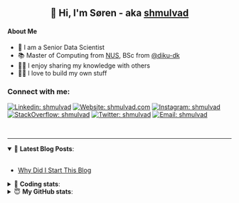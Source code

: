 <h2 align="center">
	👋 Hi, I'm Søren - aka <a href="https://shmulvad.com">shmulvad</a>
</h2>

#### About Me
- 🤖 I am a Senior Data Scientist
- 📚 Master of Computing from [NUS], BSc from [@diku-dk]
- 👨‍🏫 I enjoy sharing my knowledge with others
- 👨‍💻 I love to build my own stuff

### Connect with me:

[![Linkedin: shmulvad](https://img.shields.io/badge/shmulvad-blue?style=flat&logo=Linkedin&logoColor=white)][linkedin]
[![Website: shmulvad.com](https://img.shields.io/badge/shmulvad.com-47CCCC?&style=flat&logo=Google-Chrome&logoColor=white)][website]
[![Instagram: shmulvad](https://img.shields.io/badge/-@shmulvad-purple?style=flat&logo=Instagram&logoColor=white)][instagram]
[![StackOverflow: shmulvad](https://img.shields.io/badge/shmulvad-FE7A16?style=flat&logo=stack-overflow&logoColor=white)][stackOverflow]
[![Twitter: shmulvad](https://img.shields.io/badge/@shmulvad-1ca0f1?style=flat&logo=twitter&logoColor=white)][twitter]
[![Email: shmulvad](https://img.shields.io/badge/shmulvad-D14836?style=flat&logo=gmail&logoColor=white)][mail]

<br />

---

<details open>
 <summary>📕 <b>Latest Blog Posts</b>: </summary>

<br>

<!-- BLOG-POST-LIST:START -->
- [Why Did I Start This Blog](https://shmulvad.com/blog/why-did-start-this-blog)
<!-- BLOG-POST-LIST:END -->

</details>

<!-- --- -->

<details>
 <summary>🤖 <b>Coding stats</b>: </summary>

<br>

NOTE: Doesn't track coding at work or work done in environments such as Jupyter Notebooks.

<!--START_SECTION:waka-->
![Code Time](http://img.shields.io/badge/Code%20Time-2%2C820%20hrs%201%20min-blue)

**I'm a Night 🦉** 

```text
🌞 Morning                529 commits         ██░░░░░░░░░░░░░░░░░░░░░░░   08.36 % 
🌆 Daytime                1681 commits        ███████░░░░░░░░░░░░░░░░░░   26.57 % 
🌃 Evening                2573 commits        ██████████░░░░░░░░░░░░░░░   40.67 % 
🌙 Night                  1544 commits        ██████░░░░░░░░░░░░░░░░░░░   24.40 % 
```


📊 **This Week I Spent My Time On** 

```text
💬 Programming Languages: 
Python                   8 hrs 54 mins       █████████████████░░░░░░░░   69.27 % 
Other                    1 hr 42 mins        ███░░░░░░░░░░░░░░░░░░░░░░   13.27 % 
TypeScript               57 mins             ██░░░░░░░░░░░░░░░░░░░░░░░   07.48 % 
C#                       21 mins             █░░░░░░░░░░░░░░░░░░░░░░░░   02.77 % 
HTML                     16 mins             █░░░░░░░░░░░░░░░░░░░░░░░░   02.11 % 

🔥 Editors: 
VS Code                  11 hrs 2 mins       █████████████████████░░░░   85.89 % 
Zsh                      1 hr 37 mins        ███░░░░░░░░░░░░░░░░░░░░░░   12.59 % 
Sublime Text             11 mins             ░░░░░░░░░░░░░░░░░░░░░░░░░   01.52 % 

🐱‍💻 Projects: 
km24-core                12 hrs 7 mins       ████████████████████████░   94.31 % 
BunkerAssignment         28 mins             █░░░░░░░░░░░░░░░░░░░░░░░░   03.74 % 
Unknown Project          11 mins             ░░░░░░░░░░░░░░░░░░░░░░░░░   01.52 % 
overvaagning-admin       3 mins              ░░░░░░░░░░░░░░░░░░░░░░░░░   00.44 % 
```


 Last Updated on 23/09/2024 18:49:09 UTC
<!--END_SECTION:waka-->

</details>

<!-- --- -->

<details>
 <summary>😇 <b>My GitHub stats</b>: </summary>

<br>

<img align="left" alt="shmulvad's Github Stats" src="https://github-readme-stats.vercel.app/api?username=shmulvad&show_icons=true&hide_border=true" />

</details>



[website]: https://shmulvad.com
[twitter]: https://twitter.com/shmulvad
[linkedin]: https://linkedin.com/in/shmulvad
[instagram]: https://instagram.com/shmulvad
[stackOverflow]: https://stackoverflow.com/users/9248793/shmulvad
[mail]: mailto:shmulvad@gmail.com
[@diku-dk]: https://github.com/diku-dk
[github]: https://github.com/shmulvad
[NUS]: https://www.nus.edu.sg
